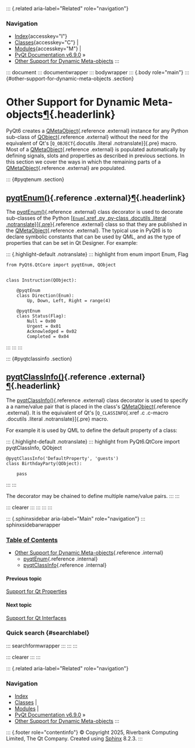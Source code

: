 ::: {.related aria-label="Related" role="navigation"}
### Navigation

-   [Index](https://www.riverbankcomputing.com/static/Docs/PyQt6/genindex.html "General index"){accesskey="I"}
-   [Classes](https://www.riverbankcomputing.com/static/Docs/PyQt6/sip-classes.html "Index of all classes"){accesskey="C"}
    \|
-   [Modules](https://www.riverbankcomputing.com/static/Docs/PyQt6/module_index.html "Index of all modules"){accesskey="M"}
    \|
-   [PyQt Documentation
    v6.9.0](https://www.riverbankcomputing.com/static/Docs/PyQt6/index.html)
    »
-   [Other Support for Dynamic Meta-objects](metaobjects.html)
:::

::: document
::: documentwrapper
::: bodywrapper
::: {.body role="main"}
::: {#other-support-for-dynamic-meta-objects .section}
# Other Support for Dynamic Meta-objects[¶](metaobjects.html#other-support-for-dynamic-meta-objects "Link to this heading"){.headerlink}

PyQt6 creates a
[QMetaObject](https://www.riverbankcomputing.com/static/Docs/PyQt6/api/qtcore/qmetaobject.html){.reference
.external} instance for any Python sub-class of
[QObject](https://www.riverbankcomputing.com/static/Docs/PyQt6/api/qtcore/qobject.html){.reference
.external} without the need for the equivalent of Qt's
[`Q_OBJECT`{.docutils .literal .notranslate}]{.pre} macro. Most of a
[QMetaObject](https://www.riverbankcomputing.com/static/Docs/PyQt6/api/qtcore/qmetaobject.html){.reference
.external} is populated automatically by defining signals, slots and
properties as described in previous sections. In this section we cover
the ways in which the remaining parts of a
[QMetaObject](https://www.riverbankcomputing.com/static/Docs/PyQt6/api/qtcore/qmetaobject.html){.reference
.external} are populated.

::: {#pyqtenum .section}
## [pyqtEnum()](https://www.riverbankcomputing.com/static/Docs/PyQt6/api/qtcore/qtcore-module.html#pyqtEnum){.reference .external}[¶](metaobjects.html#pyqtenum "Link to this heading"){.headerlink}

The
[pyqtEnum()](https://www.riverbankcomputing.com/static/Docs/PyQt6/api/qtcore/qtcore-module.html#pyqtEnum){.reference
.external} class decorator is used to decorate sub-classes of the Python
[[`Enum`{.xref .py .py-class .docutils .literal
.notranslate}]{.pre}](https://docs.python.org/3/library/enum.html#enum.Enum "(in Python v3.13)"){.reference
.external} class so that they are published in the
[QMetaObject](https://www.riverbankcomputing.com/static/Docs/PyQt6/api/qtcore/qmetaobject.html){.reference
.external}. The typical use in PyQt6 is to declare symbolic constants
that can be used by QML, and as the type of properties that can be set
in Qt Designer. For example:

::: {.highlight-default .notranslate}
::: highlight
    from enum import Enum, Flag

    from PyQt6.QtCore import pyqtEnum, QObject


    class Instruction(QObject):

        @pyqtEnum
        class Direction(Enum):
            Up, Down, Left, Right = range(4)

        @pyqtEnum
        class Status(Flag):
            Null = 0x00
            Urgent = 0x01
            Acknowledged = 0x02
            Completed = 0x04
:::
:::
:::

::: {#pyqtclassinfo .section}
## [pyqtClassInfo()](https://www.riverbankcomputing.com/static/Docs/PyQt6/api/qtcore/qtcore-module.html#pyqtClassInfo){.reference .external}[¶](metaobjects.html#pyqtclassinfo "Link to this heading"){.headerlink}

The
[pyqtClassInfo()](https://www.riverbankcomputing.com/static/Docs/PyQt6/api/qtcore/qtcore-module.html#pyqtClassInfo){.reference
.external} class decorator is used to specify a a name/value pair that
is placed in the class's
[QMetaObject](https://www.riverbankcomputing.com/static/Docs/PyQt6/api/qtcore/qmetaobject.html){.reference
.external}. It is the equivalent of Qt's [`Q_CLASSINFO`{.xref .c
.c-macro .docutils .literal .notranslate}]{.pre} macro.

For example it is used by QML to define the default property of a class:

::: {.highlight-default .notranslate}
::: highlight
    from PyQt6.QtCore import pyqtClassInfo, QObject


    @pyqtClassInfo('DefaultProperty', 'guests')
    class BirthdayParty(QObject):

        pass
:::
:::

The decorator may be chained to define multiple name/value pairs.
:::
:::

::: clearer
:::
:::
:::
:::

::: {.sphinxsidebar aria-label="Main" role="navigation"}
::: sphinxsidebarwrapper
<div>

### [Table of Contents](https://www.riverbankcomputing.com/static/Docs/PyQt6/index.html)

-   [Other Support for Dynamic
    Meta-objects](metaobjects.html#){.reference .internal}
    -   [pyqtEnum](metaobjects.html#pyqtenum){.reference .internal}
    -   [pyqtClassInfo](metaobjects.html#pyqtclassinfo){.reference
        .internal}

</div>

<div>

#### Previous topic

[Support for Qt
Properties](https://www.riverbankcomputing.com/static/Docs/PyQt6/qt_properties.html "previous chapter")

</div>

<div>

#### Next topic

[Support for Qt
Interfaces](https://www.riverbankcomputing.com/static/Docs/PyQt6/qt_interfaces.html "next chapter")

</div>

### Quick search {#searchlabel}

::: searchformwrapper
:::
:::
:::

::: clearer
:::
:::

::: {.related aria-label="Related" role="navigation"}
### Navigation

-   [Index](https://www.riverbankcomputing.com/static/Docs/PyQt6/genindex.html "General index")
-   [Classes](https://www.riverbankcomputing.com/static/Docs/PyQt6/sip-classes.html "Index of all classes")
    \|
-   [Modules](https://www.riverbankcomputing.com/static/Docs/PyQt6/module_index.html "Index of all modules")
    \|
-   [PyQt Documentation
    v6.9.0](https://www.riverbankcomputing.com/static/Docs/PyQt6/index.html)
    »
-   [Other Support for Dynamic Meta-objects](metaobjects.html)
:::

::: {.footer role="contentinfo"}
© Copyright 2025, Riverbank Computing Limited, The Qt Company. Created
using [Sphinx](https://www.sphinx-doc.org/) 8.2.3.
:::
